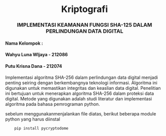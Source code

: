 
<h1 align="center">Kriptografi</h1>

<h3 align="center">IMPLEMENTASI KEAMANAN FUNGSI SHA-125 DALAM PERLINDUNGAN DATA DIGITAL</h3>

<h4 align="left">Nama Kelompok :</h4>
<h4 align="left">Wahyu Luna WIjaya - 212086</h4>
<h4 align="left">Putu Krisna Dana - 212074</h4>

Implementasi algoritma SHA-256 dalam perlindungan data digital menjadi penting seiring dengan berkembangnya teknologi informasi. Algoritma ini digunakan untuk memastikan integritas dan keaslian data digital. Penelitian ini bertujuan untuk menerapkan algoritma SHA-256 dalam proteksi data digital. Metode yang digunakan adalah studi literatur dan implementasi algoritma pada bahasa pemrograman python.


sebelum menggunakanmenjalankan file diatas, berikut beberapa module python yang harus diinstal

```bash
    pip install pycryptodome
```
